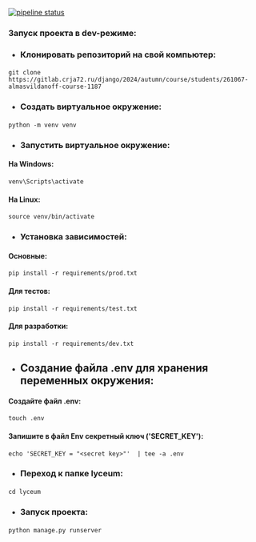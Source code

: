 [![pipeline status](https://gitlab.crja72.ru/django/2024/autumn/course/students/261067-almasvildanoff-course-1187/badges/master/pipeline.svg)](https://gitlab.crja72.ru/django/2024/autumn/course/students/261067-almasvildanoff-course-1187/-/commits/master)
### Запуск проекта в dev-режиме:
* ###  Клонировать репозиторий на свой компьютер:
#### <command>
    git clone https://gitlab.crja72.ru/django/2024/autumn/course/students/261067-almasvildanoff-course-1187
#### </command>

* ###  Создать виртуальное окружение:

#### <command>
    python -m venv venv 
#### </command>

* ###  Запустить виртуальное окружение:

#### На Windows:
#### <command>
    venv\Scripts\activate
#### </command>

#### На Linux:
#### <command>
    source venv/bin/activate
#### </command>

* ###  Установка зависимостей:

#### Основные:
#### <command>
    pip install -r requirements/prod.txt
#### </command>

#### Для тестов:
#### <command>
    pip install -r requirements/test.txt
#### </command>

#### Для разработки:
#### <command>
    pip install -r requirements/dev.txt
#### </command>

* ## Создание файла .env для хранения переменных окружения:

#### Создайте файл .env:
#### <command>
    touch .env
#### </command>

#### Запишите в файл Env секретный ключ ('SECRET_KEY'):
#### <command>
    echo 'SECRET_KEY = "<secret key>"'  | tee -a .env
#### </command>

* ###  Переход к папке lyceum:
#### <command>
    cd lyceum
#### </command>

* ###  Запуск проекта:
#### <command>
    python manage.py runserver
#### </command>
